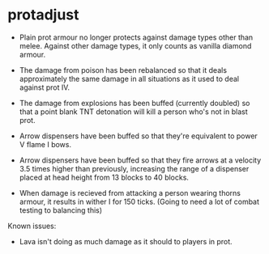 protadjust
==========

- Plain prot armour no longer protects against damage types other than melee.  Against other damage types, it only counts as vanilla diamond armour.

-  The damage from poison has been rebalanced so that it deals approximately the same damage in all situations as it used to deal against prot IV.

-  The damage from explosions has been buffed (currently doubled) so that a point blank TNT detonation will kill a person who's not in blast prot.

-  Arrow dispensers have been buffed so that they're equivalent to power V flame I bows.

-  Arrow dispensers have been buffed so that they fire arrows at a velocity 3.5 times higher than previously, increasing the range of a dispenser placed at head height from 13 blocks to 40 blocks.

-  When damage is recieved from attacking a person wearing thorns armour, it results in wither I for 150 ticks.  (Going to need a lot of combat testing to balancing this)

Known issues:

-  Lava isn't doing as much damage as it should to players in prot.
